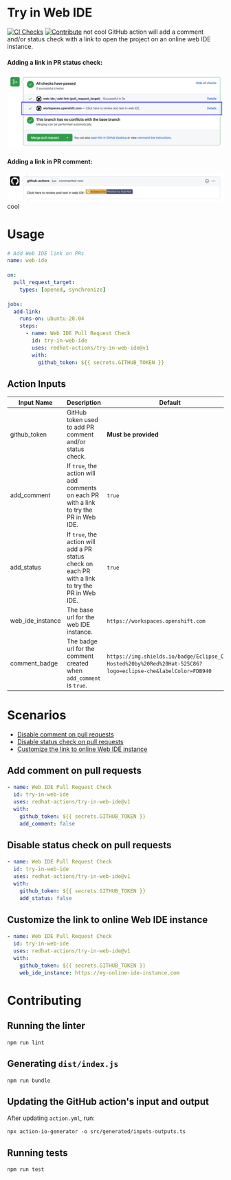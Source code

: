 # Try in Web IDE

[![CI Checks](https://github.com/redhat-actions/try-in-web-ide/actions/workflows/ci.yml/badge.svg)](https://github.com/redhat-actions/try-in-web-ide/actions/workflows/ci.yml)
[![Contribute](https://www.eclipse.org/che/contribute.svg)](https://workspaces.openshift.com#https://github.com/redhat-actions/try-in-web-ide)
not cool
GitHub action will add a comment and/or status check with a link to open the project on an online web IDE instance.

#### Adding a link in PR status check:
![Status check screenshot](images/status_check.png)

#### Adding a link in PR comment:
![Comment screenshot](images/comment.png)
cool
# Usage
```yaml
# Add Web IDE link on PRs
name: web-ide

on:
  pull_request_target:
    types: [opened, synchronize]

jobs:
  add-link:
    runs-on: ubuntu-20.04
    steps:
      - name: Web IDE Pull Request Check
        id: try-in-web-ide
        uses: redhat-actions/try-in-web-ide@v1
        with:
          github_token: ${{ secrets.GITHUB_TOKEN }}
```

## Action Inputs

| Input Name | Description | Default |
| ---------- | ----------- | ------- |
| github_token | GitHub token used to add PR comment and/or status check. | **Must be provided**
| add_comment | If `true`, the action will add comments on each PR with a link to try the PR in Web IDE. | `true`
| add_status | If `true`, the action will add a PR status check on each PR with a link to try the PR in Web IDE. | `true`
| web_ide_instance | The base url for the web IDE instance. | `https://workspaces.openshift.com`
| comment_badge | The badge url for the comment created when `add_comment` is `true`. | `https://img.shields.io/badge/Eclipse_Che-Hosted%20by%20Red%20Hat-525C86?logo=eclipse-che&labelColor=FDB940`

# Scenarios
- [Disable comment on pull requests](#add-comment-on-pull-requests)
- [Disable status check on pull requests](#disable-status-check-on-pull-requests)
- [Customize the link to online Web IDE instance](#customize-the-link-to-online-web-ide-instance)

## Add comment on pull requests

```yaml
- name: Web IDE Pull Request Check
  id: try-in-web-ide
  uses: redhat-actions/try-in-web-ide@v1
  with:
    github_token: ${{ secrets.GITHUB_TOKEN }}
    add_comment: false
```

## Disable status check on pull requests

```yaml
- name: Web IDE Pull Request Check
  id: try-in-web-ide
  uses: redhat-actions/try-in-web-ide@v1
  with:
    github_token: ${{ secrets.GITHUB_TOKEN }}
    add_status: false
```

## Customize the link to online Web IDE instance

```yaml
- name: Web IDE Pull Request Check
  id: try-in-web-ide
  uses: redhat-actions/try-in-web-ide@v1
  with:
    github_token: ${{ secrets.GITHUB_TOKEN }}
    web_ide_instance: https://my-online-ide-instance.com
```

# Contributing
## Running the linter
```
npm run lint
```
## Generating `dist/index.js`
```
npm run bundle
```
## Updating the GitHub action's input and output
After updating `action.yml`, run:
```
npx action-io-generator -o src/generated/inputs-outputs.ts
```
## Running tests
```
npm run test
```